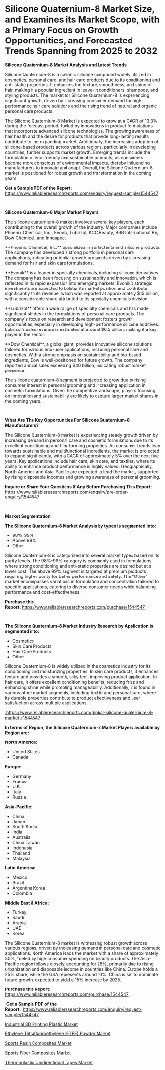 <p><h1>Silicone Quaternium-8 Market Size, and Examines its Market Scope, with a Primary Focus on Growth Opportunities, and Forecasted Trends Spanning from 2025 to 2032</h1></p><p><strong>Silicone Quaternium-8 Market Analysis and Latest Trends</strong></p>
<p><p>Silicone Quaternium-8 is a cationic silicone compound widely utilized in cosmetics, personal care, and hair care products due to its conditioning and anti-static properties. It enhances the texture, smoothness, and shine of hair, making it a popular ingredient in leave-in conditioners, shampoos, and styling products. The market for Silicone Quaternium-8 is experiencing significant growth, driven by increasing consumer demand for high-performance hair care solutions and the rising trend of natural and organic personal care products.</p><p>The Silicone Quaternium-8 Market is expected to grow at a CAGR of 13.3% during the forecast period, fueled by innovations in product formulations that incorporate advanced silicone technologies. The growing awareness of hair health and the desire for products that provide long-lasting results contribute to the expanding market. Additionally, the increasing adoption of silicone-based products across various regions, particularly in developing countries, further supports market growth. Emerging trends include the formulation of eco-friendly and sustainable products, as consumers become more conscious of environmental impacts, thereby influencing manufacturers to innovate and adapt. Overall, the Silicone Quaternium-8 market is positioned for robust growth and transformation in the coming years.</p></p>
<p><strong>Get a Sample PDF of the Report:&nbsp;</strong> <a href="https://www.reliableresearchreports.com/enquiry/request-sample/1544547?utm_campaign=120&utm_medium=2&utm_source=Github&utm_content=ia&utm_term=01022025&utm_id=silicone-quaternium-8">https://www.reliableresearchreports.com/enquiry/request-sample/1544547</a></p>
<p>&nbsp;</p>
<p><strong>Silicone Quaternium-8 Major Market Players</strong></p>
<p><p>The silicone quaternium-8 market involves several key players, each contributing to the overall growth of the industry. Major companies include Phoenix Chemical, Inc., Evonik, Lubrizol, KCC Beauty, BRB International BV, Dow Chemical, and Innospec.</p><p>**Phoenix Chemical, Inc.** specializes in surfactants and silicone products. The company has developed a strong portfolio in personal care applications, indicating potential growth prospects driven by increasing demand for hair and skin care formulations.</p><p>**Evonik** is a leader in specialty chemicals, including silicone derivatives. The company has been focusing on sustainability and innovation, which is reflected in its rapid expansion into emerging markets. Evonik’s strategic investments are expected to bolster its market position and contribute significantly to its revenue, which was reported at approximately $15 billion, with a considerable share attributed to its specialty chemicals division.</p><p>**Lubrizol** offers a wide range of specialty chemicals and has made significant strides in the formulations of personal care products. The company's focus on research and development fosters growth opportunities, especially in developing high-performance silicone additives. Lubrizol’s sales revenue is estimated at around $6.5 billion, making it a key player in the sector.</p><p>**Dow Chemical**, a global giant, provides innovative silicone solutions tailored for various end-user applications, including personal care and cosmetics. With a strong emphasis on sustainability and bio-based ingredients, Dow is well-positioned for future growth. The company reported annual sales exceeding $40 billion, indicating robust market presence.</p><p>The silicone quaternium-8 segment is projected to grow due to rising consumer interest in personal grooming and increasing application in cosmetic formulations. Given the competitive landscape, players focusing on innovation and sustainability are likely to capture larger market shares in the coming years.</p></p>
<p>&nbsp;</p>
<p><strong>What Are The Key Opportunities For Silicone Quaternium-8 Manufacturers?</strong></p>
<p><p>The Silicone Quaternium-8 market is experiencing steady growth driven by increasing demand in personal care and cosmetic formulations due to its excellent conditioning and film-forming properties. As consumer trends lean towards sustainable and multifunctional ingredients, the market is projected to expand significantly, with a CAGR of approximately 5% over the next five years. Key applications include hair care, skin care, and textiles, where its ability to enhance product performance is highly valued. Geographically, North America and Asia-Pacific are expected to lead the market, supported by rising disposable incomes and growing awareness of personal grooming.</p></p>
<p><strong>Inquire or Share Your Questions If Any Before Purchasing This Report:</strong> <a href="https://www.reliableresearchreports.com/enquiry/pre-order-enquiry/1544547?utm_campaign=120&utm_medium=2&utm_source=Github&utm_content=ia&utm_term=01022025&utm_id=silicone-quaternium-8">https://www.reliableresearchreports.com/enquiry/pre-order-enquiry/1544547</a></p>
<p>&nbsp;</p>
<p><strong>Market Segmentation</strong></p>
<p><strong>The Silicone Quaternium-8 Market Analysis by types is segmented into:</strong></p>
<p><ul><li>98%-99%</li><li>Above 99%</li><li>Other</li></ul></p>
<p><p>Silicone Quaternium-8 is categorized into several market types based on its purity levels. The 98%-99% category is commonly used in formulations where strong conditioning and anti-static properties are desired but at a lower cost. The above 99% segment is targeted at premium products requiring higher purity for better performance and safety. The "Other" market encompasses variations in formulation and concentration tailored to specific applications, catering to diverse consumer needs while balancing performance and cost-effectiveness.</p></p>
<p><strong>Purchase this Report:&nbsp;</strong><a href="https://www.reliableresearchreports.com/purchase/1544547?utm_campaign=120&utm_medium=2&utm_source=Github&utm_content=ia&utm_term=01022025&utm_id=silicone-quaternium-8">https://www.reliableresearchreports.com/purchase/1544547</a></p>
<p>&nbsp;</p>
<p><strong>The Silicone Quaternium-8 Market Industry Research by Application is segmented into:</strong></p>
<p><ul><li>Cosmetics</li><li>Skin Care Products</li><li>Hair Care Products</li><li>Other</li></ul></p>
<p><p>Silicone Quaternium-8 is widely utilized in the cosmetics industry for its conditioning and moisturizing properties. In skin care products, it enhances texture and provides a smooth, silky feel, improving product application. In hair care, it offers excellent conditioning benefits, reducing frizz and enhancing shine while promoting manageability. Additionally, it is found in various other market segments, including textile and personal care, where its durable properties contribute to product effectiveness and user satisfaction across multiple applications.</p></p>
<p><a href="https://www.reliableresearchreports.com/global-silicone-quaternium-8-market-r1544547?utm_campaign=120&utm_medium=2&utm_source=Github&utm_content=ia&utm_term=01022025&utm_id=silicone-quaternium-8">&nbsp;https://www.reliableresearchreports.com/global-silicone-quaternium-8-market-r1544547</a></p>
<p><strong>In terms of Region, the Silicone Quaternium-8 Market Players available by Region are:</strong></p>
<p>
    <p> <strong> North America: </strong>
        <ul>
            <li>United States</li>
            <li>Canada</li>
        </ul>
        </p> 
    <p> <strong> Europe: </strong>
        <ul>
            <li>Germany</li>
            <li>France</li>
            <li>U.K.</li>
            <li>Italy</li>
            <li>Russia</li>
        </ul>
        </p> 
    <p> <strong> Asia-Pacific: </strong>
        <ul>
            <li>China</li>
            <li>Japan</li>
            <li>South Korea</li>
            <li>India</li>
            <li>Australia</li>
            <li>China Taiwan</li>
            <li>Indonesia</li>
            <li>Thailand</li>
            <li>Malaysia</li>
        </ul>
        </p> 
    <p> <strong> Latin America: </strong>
        <ul>
            <li>Mexico</li>
            <li>Brazil</li>
            <li>Argentina Korea</li>
            <li>Colombia</li>
        </ul>
        </p> 
    <p> <strong> Middle East & Africa: </strong>
        <ul>
            <li>Turkey</li>
            <li>Saudi</li>
            <li>Arabia</li>
            <li>UAE</li>
            <li>Korea</li>
        </ul>
    </p>
    </p>
<p><p>The Silicone Quaternium-8 market is witnessing robust growth across various regions, driven by increasing demand in personal care and cosmetic applications. North America leads the market with a share of approximately 30%, fueled by high consumer spending on beauty products. The Asia-Pacific region follows closely, accounting for 28%, primarily due to rising urbanization and disposable income in countries like China. Europe holds a 25% share, while the USA represents around 10%. China is set to dominate future growth, expected to yield a 15% increase by 2025.</p></p>
<p><strong>Purchase this Report: </strong><a href="https://www.reliableresearchreports.com/purchase/1544547?utm_campaign=120&utm_medium=2&utm_source=Github&utm_content=ia&utm_term=01022025&utm_id=silicone-quaternium-8">https://www.reliableresearchreports.com/purchase/1544547</a></p>
<p>&nbsp;<strong>Get a Sample PDF of the Report:&nbsp;&nbsp;</strong><a href="https://www.reliableresearchreports.com/enquiry/request-sample/1544547?utm_campaign=120&utm_medium=2&utm_source=Github&utm_content=ia&utm_term=01022025&utm_id=silicone-quaternium-8">https://www.reliableresearchreports.com/enquiry/request-sample/1544547</a></p>
<p><strong></strong></p>
<p><p><a href="https://github.com/ovtkosle/Market-Research-Report-List-1/blob/main/industrial-3d-printing-plastic-market.md?utm_campaign=120&utm_medium=2&utm_source=Github&utm_content=ia&utm_term=01022025&utm_id=silicone-quaternium-8">Industrial 3D Printing Plastic Market</a></p><p><a href="https://github.com/ramraomeyie/Market-Research-Report-List-1/blob/main/ethylene-tetrafluoroethylene-etfe-powder-market.md?utm_campaign=120&utm_medium=2&utm_source=Github&utm_content=ia&utm_term=01022025&utm_id=silicone-quaternium-8">Ethylene Tetrafluoroethylene (ETFE) Powder Market</a></p><p><a href="https://github.com/namaqbagels64/Market-Research-Report-List-1/blob/main/sports-resin-composites-market.md?utm_campaign=120&utm_medium=2&utm_source=Github&utm_content=ia&utm_term=01022025&utm_id=silicone-quaternium-8">Sports Resin Composites Market</a></p><p><a href="https://github.com/vitrilaoire/Market-Research-Report-List-1/blob/main/sports-fiber-composites-market.md?utm_campaign=120&utm_medium=2&utm_source=Github&utm_content=ia&utm_term=01022025&utm_id=silicone-quaternium-8">Sports Fiber Composites Market</a></p><p><a href="https://github.com/nabadeneme/Market-Research-Report-List-1/blob/main/thermoplastic-unidirectional-tapes-market.md?utm_campaign=120&utm_medium=2&utm_source=Github&utm_content=ia&utm_term=01022025&utm_id=silicone-quaternium-8">Thermoplastic Unidirectional Tapes Market</a></p></p>
